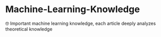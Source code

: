 # Machine-Learning-Knowledge
🤓 Important machine learning knowledge, each article deeply analyzes theoretical knowledge
